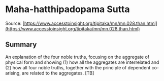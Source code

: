 # Maha-hatthipadopama Sutta

Source: [https://www.accesstoinsight.org/tipitaka/mn/mn.028.than.html](https://www.accesstoinsight.org/tipitaka/mn/mn.028.than.html)

## Summary
An explanation of the four noble truths, focusing on the aggregate of physical form and showing (1) how all the aggregates are interrelated and (2) how all four noble truths, together with the principle of dependent co-arising, are related to the aggregates. [TB]